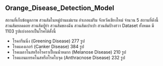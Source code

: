 ## Orange_Disease_Detection_Model
สถานที่เก็บข้อมูลภาพ สวนส้มในหมู่บ้านแม่แรม อำเภอแม่ริม จังหวัดเชียงใหม่ จำนวน 5 สถานที่ดังนี้ สวนส้มยอดดอย สวนส้มปู่ย่า สวนส้มของฉัน สวนส้มเปาเปา สวนส้มป้างฮวา Dataset ทั้งหมด มี 1103 รูปแบ่งออกเป็นโรคได้ตั้งนี้

*   โรคกรีนนิ่ง (Greening Disease) 			  277   รูป
*   โรคแคงเกอร์ (Canker Disease) 			  384   รูป
*   โรคเมลาโนสหรือโรคราเปื้อนน้ำหมาก (Melanose Disease)     210   รูป
*   โรคแอนแทรคโนสหรือโรคใบจุด (Anthracnose Disease)      232   รูป
